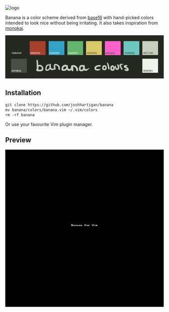 ![logo](https://raw.github.com/joshhartigan/banana/master/banana-logo.png)

Banana is a color scheme derived from [base16](https://github.com/chriskempson/base16)
with hand-picked colors intended to look nice without being irritating. It also
takes inspiration from [monokai](http://www.monokai.nl/blog/2006/07/15/textmate-color-theme/).

![colours](https://github.com/joshhartigan/banana/blob/master/colours.png)

## Installation

```
git clone https://github.com/joshhartigan/banana
mv banana/colors/banana.vim ~/.vim/colors
rm -rf banana
```

Or use your favourite Vim plugin manager.

## Preview

![preview](https://raw.githubusercontent.com/joshhartigan/banana/master/bananavim.gif)
